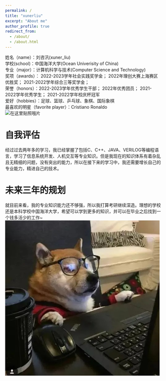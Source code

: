 ```yaml
---
permalink: /
title: "xunerliu"
excerpt: "About me"
author_profile: true
redirect_from: 
  - /about/
  - /about.html
---
```

姓名（name）：刘咨汛(xuner_liu)<br>
学校(school)：中国海洋大学(Ocean Univerisity of China)<br>
专业（major）：计算机科学与技术(Computer Science and Technology)<br>
奖项（awards）： 2022-2023学年社会实践奖学金；
                2022年理创大赛上海赛区优胜奖；
                2021-2022学年综合三等奖学金；<br>
荣誉（honors）：2022-2023学年优秀学生干部；
               2022年优秀团员；
               2021-2022学年优秀学生；
               2021-2022学年校庆杯冠军<br>
爱好（hobbies）：足球、篮球、乒乓球、象棋、国际象棋<br>
最喜欢的明星（favorite player）：Cristiano Ronaldo<br>
![在这里贴照哦片](/images/guanjun.jpg)


自我评估
======
经过过去两年多的学习，我已经掌握了包括C、C++、JAVA、VERILOG等编程语言，学习了信息系统开发、人机交互等专业知识。但是我现在的知识体系有着杂乱且无精细的问题，没有突出的能力，所以在接下来的学习中，我还需要增长自己的专业能力，精进自己的技术。

未来三年的规划
======
就目前来看，我的专业知识能力还不够强，所以我打算考研继续深造。理想的学校还是本科学校中国海洋大学，希望可以学到更多的知识，并可以在毕业之后找到一个钱多活少的工作~
![在这里贴照哦片](/images/mmexport1695278635051.png)


